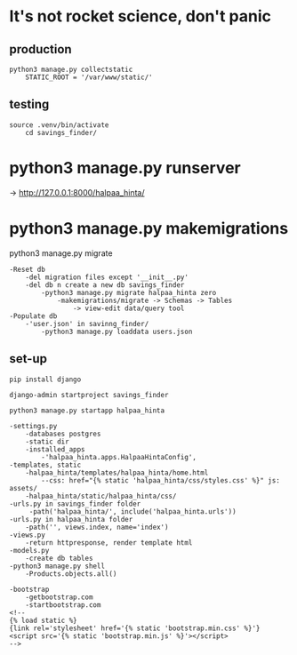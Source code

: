 # It's not rocket science, don't panic

## production
```
python3 manage.py collectstatic
    STATIC_ROOT = '/var/www/static/' 
```
## testing 
```
source .venv/bin/activate
    cd savings_finder/
```
# python3 manage.py runserver

-> http://127.0.0.1:8000/halpaa_hinta/

# python3 manage.py makemigrations

python3 manage.py migrate

```
-Reset db
    -del migration files except '__init__.py'
    -del db n create a new db savings_finder 
        -python3 manage.py migrate halpaa_hinta zero
            -makemigrations/migrate -> Schemas -> Tables 
                -> view-edit data/query tool
-Populate db
    -'user.json' in savinng_finder/
        -python3 manage.py loaddata users.json
```


## set-up 
```
pip install django

django-admin startproject savings_finder

python3 manage.py startapp halpaa_hinta

-settings.py 
    -databases postgres 
    -static dir
    -installed_apps 
        -'halpaa_hinta.apps.HalpaaHintaConfig',
-templates, static
    -halpaa_hinta/templates/halpaa_hinta/home.html
        --css: href="{% static 'halpaa_hinta/css/styles.css' %}" js: assets/
    -halpaa_hinta/static/halpaa_hinta/css/
-urls.py in savings_finder folder    
     -path('halpaa_hinta/', include('halpaa_hinta.urls'))
-urls.py in halpaa_hinta folder
    -path('', views.index, name='index')
-views.py
    -return httpresponse, render template html
-models.py
    -create db tables
-python3 manage.py shell
    -Products.objects.all()

-bootstrap
    -getbootstrap.com
    -startbootstrap.com
<!-- 
{% load static %}
{link rel='stylesheet' href='{% static 'bootstrap.min.css' %}'}
<script src='{% static 'bootstrap.min.js' %}'></script>
-->
```





